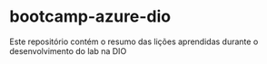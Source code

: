 # bootcamp-azure-dio

Este repositório contém o resumo das lições aprendidas durante o desenvolvimento do lab na DIO
